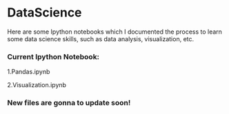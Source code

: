# DataScience
Here are some Ipython notebooks which I documented the process to learn some data science skills, such as data analysis, visualization, etc.

### Current Ipython Notebook:
1.Pandas.ipynb

2.Visualization.ipynb

### New files are gonna to update soon!

